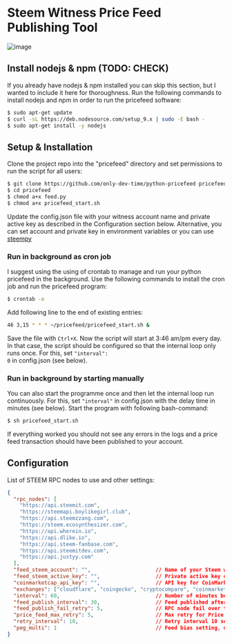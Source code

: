 # Steem Witness Price Feed Publishing Tool

![image](https://user-images.githubusercontent.com/1764434/173547905-6366f5eb-22dc-4327-bbda-6a4cc4cd3b96.png)

## Install nodejs & npm (TODO: CHECK)
If you already have nodejs & npm installed you can skip this section, but I wanted to include it here for thoroughness. Run the following commands to install nodejs and npm in order to run the pricefeed software:

```bash
$ sudo apt-get update
$ curl -sL https://deb.nodesource.com/setup_9.x | sudo -E bash -
$ sudo apt-get install -y nodejs
```

## Setup & Installation
Clone the project repo into the "pricefeed" directory and set permissions to run the script for all users:

```bash
$ git clone https://github.com/only-dev-time/python-pricefeed pricefeed
$ cd pricefeed
$ chmod a+x feed.py
$ chmod a+x pricefeed_start.sh
```

Update the config.json file with your witness account name and private active key as described in the Configuration section below. Alternative, you can set account and private key in environment variables or you can use [steempy](https://steem.readthedocs.io/en/latest/cli.html)

### Run in background as cron job
I suggest using the using of crontab to manage and run your python pricefeed in the background. Use the following commands to install the cron job and run the pricefeed program:

```bash
$ crontab -e
```

Add following line to the end of existing entries:

```bash
46 3,15 * * * ~/pricefeed/pricefeed_start.sh &
```

Save the file with <code>Ctrl+X</code>. Now the script will start at 3:46 am/pm every day.
In that case, the script should be configured so that the internal loop only runs once. For this, set <code>"interval": 0</code> in config.json (see below).

### Run in background by starting manually
You can also start the programme once and then let the internal loop run continuously. For this, set <code>"interval"</code> in config.json with the delay time in minutes (see below).
Start the program with following bash-command:

```bash
$ sh pricefeed_start.sh
```

If everything worked you should not see any errors in the logs and a price feed transaction should have been published to your account.

## Configuration
List of STEEM RPC nodes to use and other settings:

```json
{
  "rpc_nodes": [
    "https://api.steemit.com",
    "https://steemapi.boylikegirl.club",
    "https://api.steemzzang.com",
    "https://steem.ecosynthesizer.com",
    "https://api.wherein.io",
    "https://api.dlike.io",
    "https://api.steem-fanbase.com",
    "https://api.steemitdev.com",
    "https://api.justyy.com"
  ],
  "feed_steem_account": "",                     // Name of your Steem witness account - if left empty, then should be set in env.
  "feed_steem_active_key": "",                  // Private active key of your Steem witness account - if left empty, then should be set in env or in steempy
  "coinmarketcap_api_key": "",                  // API key for CoinMarketCap; required if using "coinmarketcap" in exchange list below. Set in env if empty.
  "exchanges": ["cloudflare", "coingecko", "cryptocompare", "coinmarketcap"],  // List of exchanges to use. Will publish an average of all exchanges in the list.
  "interval": 60,                               // Number of minutes between feed publishes
  "feed_publish_interval": 30,                  // Feed published after 30 seconds of price feed - not necessary in python
  "feed_publish_fail_retry": 5,                 // RPC node fail over to next after 5 retries - not necessary in python
  "price_feed_max_retry": 5,                    // Max retry for Price Feed API
  "retry_interval": 10,                         // Retry interval 10 seconds
  "peg_multi": 1                                // Feed bias setting, quote will be set to 1 / peg_multi
}
```
